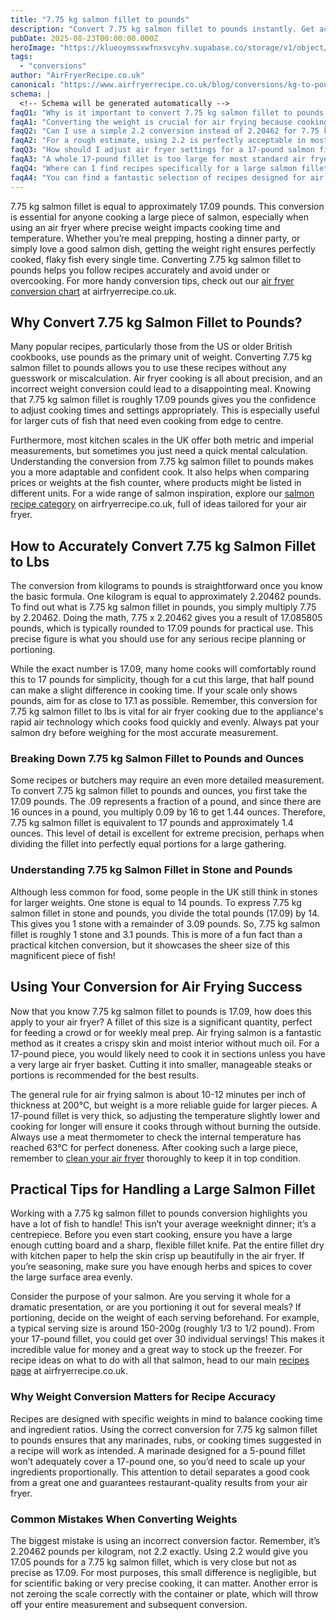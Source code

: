 ```yaml
---
title: "7.75 kg salmon fillet to pounds"
description: "Convert 7.75 kg salmon fillet to pounds instantly. Get accurate weight conversions for perfect air fryer cooking every time."
pubDate: 2025-08-23T00:00:00.000Z
heroImage: "https://klueoymssxwfnxsvcyhv.supabase.co/storage/v1/object/public/Shmucket/7-75-kg-salmon-fillet-to-pounds.webp"
tags:
  - "conversions"
author: "AirFryerRecipe.co.uk"
canonical: "https://www.airfryerrecipe.co.uk/blog/conversions/kg-to-pounds/7-75-kg-salmon-fillet-to-pounds"
schema: |
  <!-- Schema will be generated automatically -->
faqQ1: "Why is it important to convert 7.75 kg salmon fillet to pounds for air frying?"
faqA1: "Converting the weight is crucial for air frying because cooking times and temperatures are heavily dependent on the mass of the food. An air fryer works by circulating hot air rapidly, and a heavier piece like a 7.75 kg (17.09 lb) salmon fillet will take significantly longer to cook through than a smaller portion. Using the correct weight in pounds ensures you follow recipes accurately and avoid serving undercooked or overcooked fish, leading to perfect, flaky results every time."
faqQ2: "Can I use a simple 2.2 conversion instead of 2.20462 for 7.75 kg to pounds?"
faqA2: "For a rough estimate, using 2.2 is perfectly acceptable in most home kitchen scenarios. Multiplying 7.75 kg by 2.2 gives you 17.05 pounds, which is very close to the precise 17.09 pounds. The difference of 0.04 pounds is less than an ounce, which will have a negligible impact on cooking time for a piece of fish this large. However, for total accuracy in a professional setting or when every minute counts, using the full 2.20462 factor is recommended."
faqQ3: "How should I adjust air fryer settings for a 17-pound salmon fillet?"
faqA3: "A whole 17-pound fillet is too large for most standard air fryer baskets and would need to be cut down. For a large portion that fits, you will need to cook at a slightly lower temperature, around 180°C, for a longer duration to ensure the heat penetrates to the centre without burning the outside. It is always best to use a meat thermometer to check the internal temperature has reached 63°C for food safety and perfect doneness. Flipping the fillet halfway through the cooking process also promotes even browning."
faqQ4: "Where can I find recipes specifically for a large salmon fillet in the air fryer?"
faqA4: "You can find a fantastic selection of recipes designed for air fryer salmon on our website. We have everything from simple lemon and herb preparations to more complex glazes and rubs that work beautifully on larger cuts. Visit our dedicated salmon recipe category for inspiration that will help you make the most of your 7.75 kg fillet. These recipes often include guidance on cooking times based on weight, taking the guesswork out of your culinary creation."
---
```

<p>7.75 kg salmon fillet is equal to approximately 17.09 pounds. This conversion is essential for anyone cooking a large piece of salmon, especially when using an air fryer where precise weight impacts cooking time and temperature. Whether you’re meal prepping, hosting a dinner party, or simply love a good salmon dish, getting the weight right ensures perfectly cooked, flaky fish every single time. Converting 7.75 kg salmon fillet to pounds helps you follow recipes accurately and avoid under or overcooking. For more handy conversion tips, check out our <a href="https://www.airfryerrecipe.co.uk/air-fryer-conversion-chart">air fryer conversion chart</a> at airfryerrecipe.co.uk.</p>

<h2>Why Convert 7.75 kg Salmon Fillet to Pounds?</h2>
<p>Many popular recipes, particularly those from the US or older British cookbooks, use pounds as the primary unit of weight. Converting 7.75 kg salmon fillet to pounds allows you to use these recipes without any guesswork or miscalculation. Air fryer cooking is all about precision, and an incorrect weight conversion could lead to a disappointing meal. Knowing that 7.75 kg salmon fillet is roughly 17.09 pounds gives you the confidence to adjust cooking times and settings appropriately. This is especially useful for larger cuts of fish that need even cooking from edge to centre.</p>
<p>Furthermore, most kitchen scales in the UK offer both metric and imperial measurements, but sometimes you just need a quick mental calculation. Understanding the conversion from 7.75 kg salmon fillet to pounds makes you a more adaptable and confident cook. It also helps when comparing prices or weights at the fish counter, where products might be listed in different units. For a wide range of salmon inspiration, explore our <a href="https://www.airfryerrecipe.co.uk/recipe-category/salmon">salmon recipe category</a> on airfryerrecipe.co.uk, full of ideas tailored for your air fryer.</p>

<h2>How to Accurately Convert 7.75 kg Salmon Fillet to Lbs</h2>
<p>The conversion from kilograms to pounds is straightforward once you know the basic formula. One kilogram is equal to approximately 2.20462 pounds. To find out what is 7.75 kg salmon fillet in pounds, you simply multiply 7.75 by 2.20462. Doing the math, 7.75 x 2.20462 gives you a result of 17.085805 pounds, which is typically rounded to 17.09 pounds for practical use. This precise figure is what you should use for any serious recipe planning or portioning.</p>
<p>While the exact number is 17.09, many home cooks will comfortably round this to 17 pounds for simplicity, though for a cut this large, that half pound can make a slight difference in cooking time. If your scale only shows pounds, aim for as close to 17.1 as possible. Remember, this conversion for 7.75 kg salmon fillet to lbs is vital for air fryer cooking due to the appliance's rapid air technology which cooks food quickly and evenly. Always pat your salmon dry before weighing for the most accurate measurement.</p>

<h3>Breaking Down 7.75 kg Salmon Fillet to Pounds and Ounces</h3>
<p>Some recipes or butchers may require an even more detailed measurement. To convert 7.75 kg salmon fillet to pounds and ounces, you first take the 17.09 pounds. The .09 represents a fraction of a pound, and since there are 16 ounces in a pound, you multiply 0.09 by 16 to get 1.44 ounces. Therefore, 7.75 kg salmon fillet is equivalent to 17 pounds and approximately 1.4 ounces. This level of detail is excellent for extreme precision, perhaps when dividing the fillet into perfectly equal portions for a large gathering.</p>

<h3>Understanding 7.75 kg Salmon Fillet in Stone and Pounds</h3>
<p>Although less common for food, some people in the UK still think in stones for larger weights. One stone is equal to 14 pounds. To express 7.75 kg salmon fillet in stone and pounds, you divide the total pounds (17.09) by 14. This gives you 1 stone with a remainder of 3.09 pounds. So, 7.75 kg salmon fillet is roughly 1 stone and 3.1 pounds. This is more of a fun fact than a practical kitchen conversion, but it showcases the sheer size of this magnificent piece of fish!</p>

<h2>Using Your Conversion for Air Frying Success</h2>
<p>Now that you know 7.75 kg salmon fillet to pounds is 17.09, how does this apply to your air fryer? A fillet of this size is a significant quantity, perfect for feeding a crowd or for weekly meal prep. Air frying salmon is a fantastic method as it creates a crispy skin and moist interior without much oil. For a 17-pound piece, you would likely need to cook it in sections unless you have a very large air fryer basket. Cutting it into smaller, manageable steaks or portions is recommended for the best results.</p>
<p>The general rule for air frying salmon is about 10-12 minutes per inch of thickness at 200°C, but weight is a more reliable guide for larger pieces. A 17-pound fillet is very thick, so adjusting the temperature slightly lower and cooking for longer will ensure it cooks through without burning the outside. Always use a meat thermometer to check the internal temperature has reached 63°C for perfect doneness. After cooking such a large piece, remember to <a href="https://www.airfryerrecipe.co.uk/air-fryer-cleaner">clean your air fryer</a> thoroughly to keep it in top condition.</p>

<h2>Practical Tips for Handling a Large Salmon Fillet</h2>
<p>Working with a 7.75 kg salmon fillet to pounds conversion highlights you have a lot of fish to handle! This isn’t your average weeknight dinner; it’s a centrepiece. Before you even start cooking, ensure you have a large enough cutting board and a sharp, flexible fillet knife. Pat the entire fillet dry with kitchen paper to help the skin crisp up beautifully in the air fryer. If you’re seasoning, make sure you have enough herbs and spices to cover the large surface area evenly.</p>
<p>Consider the purpose of your salmon. Are you serving it whole for a dramatic presentation, or are you portioning it out for several meals? If portioning, decide on the weight of each serving beforehand. For example, a typical serving size is around 150-200g (roughly 1/3 to 1/2 pound). From your 17-pound fillet, you could get over 30 individual servings! This makes it incredible value for money and a great way to stock up the freezer. For recipe ideas on what to do with all that salmon, head to our main <a href="https://www.airfryerrecipe.co.uk/recipes">recipes page</a> at airfryerrecipe.co.uk.</p>

<h3>Why Weight Conversion Matters for Recipe Accuracy</h3>
<p>Recipes are designed with specific weights in mind to balance cooking time and ingredient ratios. Using the correct conversion for 7.75 kg salmon fillet to pounds ensures that any marinades, rubs, or cooking times suggested in a recipe will work as intended. A marinade designed for a 5-pound fillet won’t adequately cover a 17-pound one, so you’d need to scale up your ingredients proportionally. This attention to detail separates a good cook from a great one and guarantees restaurant-quality results from your air fryer.</p>

<h3>Common Mistakes When Converting Weights</h3>
<p>The biggest mistake is using an incorrect conversion factor. Remember, it’s 2.20462 pounds per kilogram, not 2.2 exactly. Using 2.2 would give you 17.05 pounds for a 7.75 kg salmon fillet, which is very close but not as precise as 17.09. For most purposes, this small difference is negligible, but for scientific baking or very precise cooking, it can matter. Another error is not zeroing the scale correctly with the container or plate, which will throw off your entire measurement and subsequent conversion.</p>
